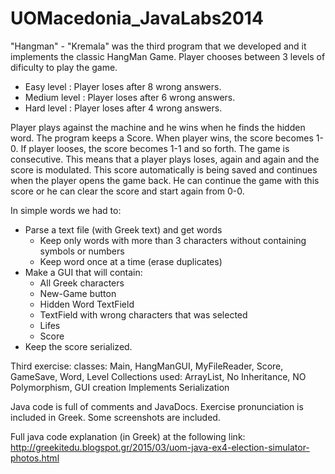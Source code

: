 # UOMacedonia_JavaLabs2014

"Hangman" - "Kremala" was the third program that we developed and it implements the classic HangMan Game.
Player chooses between 3 levels of dificulty to play the game.
  - Easy level : Player loses after 8 wrong answers.
  - Medium level : Player loses after 6 wrong answers.
  - Hard level : Player loses after 4 wrong answers.

Player plays against the machine and he wins when he finds the hidden word. 
The program keeps a Score. When player wins, the score becomes 1-0. If player looses, the score becomes 1-1 and so forth.
The game is consecutive. This means that a player plays loses, again and again and the score is modulated.
This score automatically is being saved and continues when the player opens the game back.
He can continue the game with this score or he can clear the score and start again from 0-0.


In simple words we had to:
- Parse a text file (with Greek text) and get words 
  - Keep only words with more than 3 characters without containing symbols or numbers 
  - Keep word once at a time (erase duplicates)
- Make a GUI that will contain:
  - All Greek characters
  - New-Game button  
  - Hidden Word TextField
  - TextField with wrong characters that was selected
  - Lifes
  - Score
- Keep the score serialized.


Third exercise:
classes:
  Main, HangManGUI, MyFileReader, Score, GameSave, Word, Level
Collections used: ArrayList<String>,
No Inheritance, NO Polymorphism,
GUI creation
Implements Serialization


Java code is full of comments and JavaDocs.
Exercise pronunciation is included in Greek.
Some screenshots are included.

Full java code explanation (in Greek) at the following link:
http://greekitedu.blogspot.gr/2015/03/uom-java-ex4-election-simulator-photos.html

